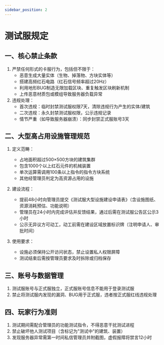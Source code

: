 ```yaml
---
sidebar_position: 2
---
```

# 测试服规定

## 一、核心禁止条款
1. 严禁任何形式的卡服行为，包括但不限于：
   - 恶意生成大量实体（生物、掉落物、方块实体等）
   - 搭建高频红石电路（红石信号频率超过20Hz）
   - 利用地形BUG制造无限加载区块、重复触发区块刷新机制
   - 上传恶意材质包或模组导致服务器负载异常
2. 违规处理：
   - 首次违规：临时封禁测试服权限7天，清除违规行为产生的实体/建筑
   - 二次违规：永久封禁测试服权限，公示违规记录
   - 情节严重（如导致服务器崩溃）：同步封禁正式服账号3天

## 二、大型高占用设施管理规范
1. 定义范畴：
   - 占地面积超过500×500方块的建筑集群
   - 包含1000个以上红石元件的机械装置
   - 单次运算需调用100条以上指令的指令方块系统
   - 其他经管理员判定为高资源占用的设施

2. 建设流程：
   - 提前48小时向管理员提交《测试服大型设施建设申请表》（含设施图纸、资源消耗预估、功能说明）
   - 管理员在24小时内完成评估并反馈结果，通过后需在测试服公告区公示3小时
   - 公示无异议方可动工，动工前需在建设区域放置标识牌（注明申请人、审批时间）

3. 使用要求：
   - 设施必须保持公开访问状态，禁止设置私人权限屏障
   - 测试结束后需按管理员要求及时拆除或归档保存

## 三、账号与数据管理
1. 测试服账号与正式服独立，正式服账号信息不能用于登录测试服
2. 禁止将测试服内发现的漏洞、BUG用于正式服，违者按正式服红线违规处理

## 四、玩家行为准则
1. 测试期间需配合管理员的功能测试指令，不得恶意干扰测试进程
2. 禁止破坏他人测试项目（含标记为"测试中"的建筑、装置）
3. 发现服务器异常需第一时间私信管理员并附截图，虚假报障将禁言12小时
